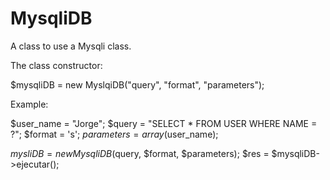 # MysqliDB

A class to use a Mysqli class.

The class constructor:

$mysqliDB = new MyslqiDB("query", "format", "parameters");

Example:

$user_name = "Jorge";
$query = "SELECT * FROM USER WHERE NAME = ?";
$format = 's';
$parameters = array($user_name);

$mysliDB = new MysqliDB($query, $format, $parameters);
$res = $mysqliDB->ejecutar();
